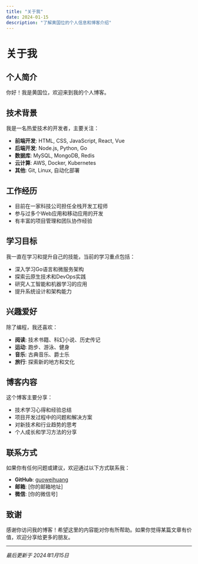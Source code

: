 ```yaml
---
title: "关于我"
date: 2024-01-15
description: "了解黄国位的个人信息和博客介绍"
---
```


# 关于我

## 个人简介

你好！我是黄国位，欢迎来到我的个人博客。

## 技术背景

我是一名热爱技术的开发者，主要关注：

- **前端开发**: HTML, CSS, JavaScript, React, Vue
- **后端开发**: Node.js, Python, Go
- **数据库**: MySQL, MongoDB, Redis
- **云计算**: AWS, Docker, Kubernetes
- **其他**: Git, Linux, 自动化部署

## 工作经历

- 目前在一家科技公司担任全栈开发工程师
- 参与过多个Web应用和移动应用的开发
- 有丰富的项目管理和团队协作经验

## 学习目标

我一直在学习和提升自己的技能，当前的学习重点包括：

- 深入学习Go语言和微服务架构
- 探索云原生技术和DevOps实践
- 研究人工智能和机器学习的应用
- 提升系统设计和架构能力

## 兴趣爱好

除了编程，我还喜欢：

- **阅读**: 技术书籍、科幻小说、历史传记
- **运动**: 跑步、游泳、健身
- **音乐**: 古典音乐、爵士乐
- **旅行**: 探索新的地方和文化

## 博客内容

这个博客主要分享：

- 技术学习心得和经验总结
- 项目开发过程中的问题和解决方案
- 对新技术和行业趋势的思考
- 个人成长和学习方法的分享

## 联系方式

如果你有任何问题或建议，欢迎通过以下方式联系我：

- **GitHub**: [guoweihuang](https://github.com/guoweihuang)
- **邮箱**: [你的邮箱地址]
- **微信**: [你的微信号]

## 致谢

感谢你访问我的博客！希望这里的内容能对你有所帮助。如果你觉得某篇文章有价值，欢迎分享给更多的朋友。

---

*最后更新于 2024年1月15日* 
